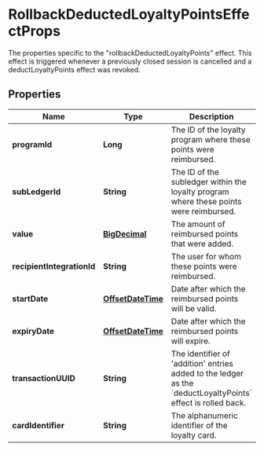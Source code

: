 

# RollbackDeductedLoyaltyPointsEffectProps

The properties specific to the \"rollbackDeductedLoyaltyPoints\" effect. This effect is triggered whenever a previously closed session is cancelled and a deductLoyaltyPoints effect was revoked.
## Properties

Name | Type | Description | Notes
------------ | ------------- | ------------- | -------------
**programId** | **Long** | The ID of the loyalty program where these points were reimbursed. | 
**subLedgerId** | **String** | The ID of the subledger within the loyalty program where these points were reimbursed. | 
**value** | [**BigDecimal**](BigDecimal.md) | The amount of reimbursed points that were added. | 
**recipientIntegrationId** | **String** | The user for whom these points were reimbursed. | 
**startDate** | [**OffsetDateTime**](OffsetDateTime.md) | Date after which the reimbursed points will be valid. |  [optional]
**expiryDate** | [**OffsetDateTime**](OffsetDateTime.md) | Date after which the reimbursed points will expire. |  [optional]
**transactionUUID** | **String** | The identifier of &#39;addition&#39; entries added to the ledger as the &#x60;deductLoyaltyPoints&#x60; effect is rolled back. | 
**cardIdentifier** | **String** | The alphanumeric identifier of the loyalty card.  |  [optional]



